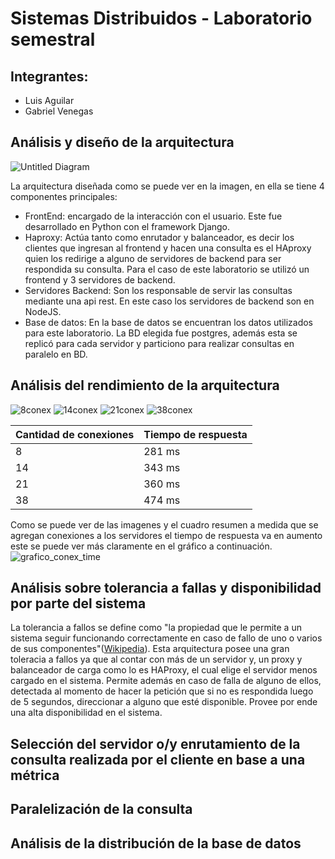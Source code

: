# Sistemas Distribuidos - Laboratorio semestral

## Integrantes:
- Luis Aguilar 
- Gabriel Venegas

## Análisis y diseño de la arquitectura

![Untitled Diagram](https://user-images.githubusercontent.com/19898908/60762078-89582480-a025-11e9-8b5b-e7913a3dfe25.png)

La arquitectura diseñada como se puede ver en la imagen, en ella se tiene 4 componentes principales:
- FrontEnd: encargado de la interacción con el usuario. Este fue desarrollado en Python con el framework Django.
- Haproxy: Actúa tanto como enrutador y balanceador, es decir los clientes que ingresan al frontend y hacen una consulta es el HAproxy quien los redirige a alguno de servidores de backend para ser respondida su consulta. Para el caso de este laboratorio se utilizó un frontend y 3 servidores de backend.
- Servidores Backend: Son los responsable de servir las consultas mediante una api rest. En este caso los servidores de backend son en NodeJS.
- Base de datos: En la base de datos se encuentran los datos utilizados para este laboratorio. La BD elegida fue postgres, además esta se replicó para cada servidor y particiono para realizar consultas en paralelo en BD.
## Análisis del rendimiento de la arquitectura
![8conex](https://user-images.githubusercontent.com/19898908/60762844-39358e00-a036-11e9-9310-5e98bc7dbaac.PNG)
![14conex](https://user-images.githubusercontent.com/19898908/60762902-1e174e00-a037-11e9-968d-1cbea78c0b08.PNG)
![21conex](https://user-images.githubusercontent.com/19898908/60762852-566a5c80-a036-11e9-8de4-18d4006514fb.PNG)
![38conex](https://user-images.githubusercontent.com/19898908/60762854-5ff3c480-a036-11e9-905c-a5ad2a0dccd6.PNG)

| Cantidad de conexiones | Tiempo de respuesta |
|------------------------|---------------------|
| 8                      | 281 ms              |
| 14                     | 343 ms              |
| 21                     | 360 ms              |
| 38                     | 474 ms              |

Como se puede ver de las imagenes y el cuadro resumen a medida que se agregan conexiones a los servidores el tiempo de respuesta va en aumento este se puede ver más claramente en el gráfico a continuación.
![grafico_conex_time](https://user-images.githubusercontent.com/19898908/60762985-cc6fc300-a038-11e9-8f3a-5d304a51811e.PNG)

## Análisis sobre tolerancia a fallas y disponibilidad por parte del sistema
La tolerancia a fallos se define como "la propiedad que le permite a un sistema seguir funcionando correctamente en caso de fallo de uno o varios de sus componentes"([Wikipedia](https://es.wikipedia.org/wiki/Diseño_de_tolerancia_a_fallos#Criterios)). Esta arquitectura posee una gran toleracia a fallos ya que al contar con más de un servidor y, un proxy y balanceador de carga como lo es HAProxy, el cual elige el servidor menos cargado en el sistema. Permite además en caso de falla de alguno de ellos, detectada al momento de hacer la petición que si no es respondida luego de 5 segundos, direccionar a alguno que esté disponible. Provee por ende una alta disponibilidad en el sistema.

## Selección del servidor o/y enrutamiento de la consulta realizada por el cliente en base a una métrica

## Paralelización de la consulta

## Análisis de la distribución de la base de datos
